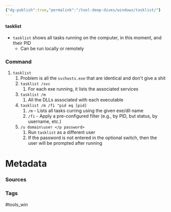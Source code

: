 ```yaml
---
{"dg-publish":true,"permalink":"/tool-deep-dives/windows/tasklist/"}
---
```


#### tasklist
- `tasklist` shows all tasks running on the computer, in this moment, and their PID
	- Can be run locally or remotely

### Command
1. `tasklist`
	1. Problem is all the `svchosts.exe` that are identical and don't give a shit
	2. `tasklist /svc`
		1. For each exe running, it lists the associated services
	3. `tasklist /m`
		1. All the DLLs associated with each executable
	4. `tasklist /m /fi "pid eq [pid]`
		1. `/m` - Lists all tasks curring using the given exe/dll name
		2. `/fi` - Apply a pre-configured filter (e.g., by PID, but status, by username, etc.)
	5. `/u domain\user </p password>`
		1. Run `tasklist` as a different user
		2. If the password is not entered in the optional switch, then the user will be prompted after running



# Metadata

### Sources

### Tags
#tools_win 